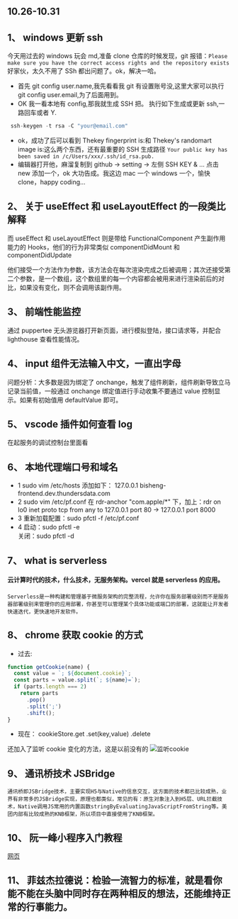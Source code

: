 <!--
 * @文件描述:
 * @公司: thundersdata
 * @作者: 于效仟
 * @Date: 2020-10-26 22:13:18
 * @LastEditors: 于效仟
 * @LastEditTime: 2020-10-31 23:34:33
 -->

## 10.26-10.31

## 1、 windows 更新 ssh

今天用过去的 windows 玩会 md,准备 clone 仓库的时候发现，git 报错：`Please make sure you have the correct access rights and the repository exists`
好家伙，太久不用了 SSh 都出问题了。ok，解决一哈。

- 首先 git config user.name,我先看看我 git 有设置账号没,这里大家可以执行 git config user.email,为了后面用到。
- OK 我一看本地有 config,那我就生成 SSH 把。
  执行如下生成或更新 ssh,一路回车或者 Y.

```js
 ssh-keygen -t rsa -C "your@email.com"
```

- ok，成功了后可以看到 Thekey fingerprint is:和 Thekey's randomart image is:这么两个东西，还有最重要的 SSH 生成路径
  `Your public key has been saved in /c/Users/xxx/.ssh/id_rsa.pub.`
- 编辑器打开他，麻溜复制到 github -> setting -> 左侧 SSH KEY & ...
  点击 new 添加一个，ok 大功告成。我这边 mac 一个 windows 一个，愉快 clone，happy coding...

## 2、 关于 useEffect 和 useLayoutEffect 的一段类比解释

而 useEffect 和 useLayoutEffect 则是带给 FunctionalComponent 产生副作用能力的 Hooks，他们的行为非常类似 componentDidMount 和 componentDidUpdate

他们接受一个方法作为参数，该方法会在每次渲染完成之后被调用；其次还接受第二个参数，是一个数组，这个数组里的每一个内容都会被用来进行渲染前后的对比，如果没有变化，则不会调用该副作用。

## 3、 前端性能监控

通过 puppertee 无头游览器打开新页面，进行模拟登陆，接口请求等，并配合 lighthouse 查看性能情况。

## 4、 input 组件无法输入中文，一直出字母

问题分析：大多数是因为绑定了 onchange，触发了组件刷新，组件刷新导致立马记录当前值，一般通过 onchange 绑定值进行手动收集不要通过 value 控制显示。如果有初始值用 defaultValue 即可。

## 5、 vscode 插件如何查看 log

在起服务的调试控制台里面看

## 6、 本地代理端口号和域名

- 1 sudo vim /etc/hosts 添加如下：
  127.0.0.1 bisheng-frontend.dev.thundersdata.com
- 2 sudo vim /etc/pf.conf
  在 rdr-anchor "com.apple/\*" 下，加上：rdr on lo0 inet proto tcp from any to 127.0.0.1 port 80 -> 127.0.0.1 port 8000
- 3 重新加载配置：sudo pfctl -f /etc/pf.conf
- 4 启动：sudo pfctl -e  
  关闭：sudo pfctl -d

## 7、 what is serverless

#### 云计算时代的技术，什么技术，无服务架构。vercel 就是 serverless 的应用。

`Serverless是一种构建和管理基于微服务架构的完整流程，允许你在服务部署级别而不是服务器部署级别来管理你的应用部署，你甚至可以管理某个具体功能或端口的部署，这就能让开发者快速迭代，更快速地开发软件。`

## 8、 chrome 获取 cookie 的方式

- 过去:

```js
function getCookie(name) {
  const value = `; ${document.cookie}`;
  const parts = value.split(`; ${name}=`);
  if (parts.length === 2)
    return parts
      .pop()
      .split(';')
      .shift();
}
```

- 现在：
  cookieStore.get .set(key,value) .delete

还加入了监听 cookie 变化的方法，这是以前没有的
![监听cookie](https://p3-juejin.byteimg.com/tos-cn-i-k3u1fbpfcp/f19ea10a6b964ddf8ae7d187f27d0486~tplv-k3u1fbpfcp-zoom-1.image)

## 9、 通讯桥技术 JSBridge

`通讯桥即JSBridge技术，主要实现H5与Native的信息交互，这方面的技术都已比较成熟，业界有非常多的JSBridge实现，原理也都类似，常见的有：原生对象注入到H5层、URL拦截技术，Native调用JS常用的内置函数stringByEvaluatingJavaScriptFromString等。美团内部有比较成熟的KNB框架，所以项目中直接使用了KNB框架。`

## 10、 阮一峰小程序入门教程

[网页](http://www.ruanyifeng.com/blog/2020/10/wechat-miniprogram-tutorial-part-one.html)

## 11、 菲兹杰拉德说：检验一流智力的标准，就是看你能不能在头脑中同时存在两种相反的想法，还能维持正常的行事能力。
